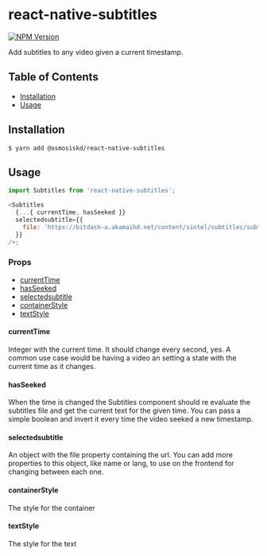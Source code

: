 # react-native-subtitles

[![NPM Version](https://img.shields.io/npm/v/@osmosiskd/react-native-subtitles.svg?style=flat)]()

Add subtitles to any video given a current timestamp.

## Table of Contents

- [Installation](#installation)
- [Usage](#usage)

## Installation

```
$ yarn add @osmosiskd/react-native-subtitles
```

## Usage

```js
import Subtitles from 'react-native-subtitles';

<Subtitles
  {...{ currentTime, hasSeeked }}
  selectedsubtitle={{
    file: 'https://bitdash-a.akamaihd.net/content/sintel/subtitles/subtitles_en.vtt',
  }}
/>;
```

### Props

- [currentTime](#currentTime)
- [hasSeeked](#hasSeeked)
- [selectedsubtitle](#selectedsubtitle)
- [containerStyle](#containerStyle)
- [textStyle](#textStyle)

#### currentTime

Integer with the current time. It should change every second, yes. A common use case would be having a video an setting a state with the current time as it changes.

#### hasSeeked

When the time is changed the Subtitles component should re evaluate the subtitles file and get the current text for the given time. You can pass a simple boolean and invert it every time the video seeked a new timestamp.

#### selectedsubtitle

An object with the file property containing the url. You can add more properties to this object, like name or lang, to use on the frontend for changing between each one.

#### containerStyle

The style for the container

#### textStyle

The style for the text
